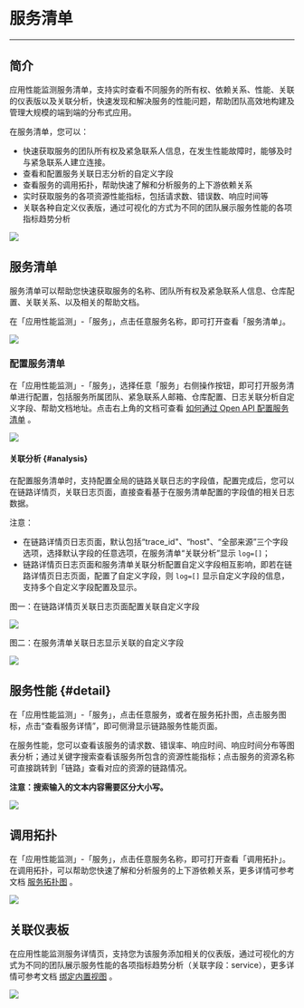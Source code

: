 # 服务清单
---

## 简介

应用性能监测服务清单，支持实时查看不同服务的所有权、依赖关系、性能、关联的仪表版以及关联分析，快速发现和解决服务的性能问题，帮助团队高效地构建及管理大规模的端到端的分布式应用。

在服务清单，您可以：

- 快速获取服务的团队所有权及紧急联系人信息，在发生性能故障时，能够及时与紧急联系人建立连接。
- 查看和配置服务关联日志分析的自定义字段
- 查看服务的调用拓扑，帮助快速了解和分析服务的上下游依赖关系
- 实时获取服务的各项资源性能指标，包括请求数、错误数、响应时间等
- 关联各种自定义仪表版，通过可视化的方式为不同的团队展示服务性能的各项指标趋势分析

![](img/9.service_list_7.gif)

## 服务清单

服务清单可以帮助您快速获取服务的名称、团队所有权及紧急联系人信息、仓库配置、关联关系、以及相关的帮助文档。

在「应用性能监测」-「服务」，点击任意服务名称，即可打开查看「服务清单」。

![](img/9.service_list_1.1.png)

### 配置服务清单

在「应用性能监测」-「服务」，选择任意「服务」右侧操作按钮，即可打开服务清单进行配置，包括服务所属团队、紧急联系人邮箱、仓库配置、日志关联分析自定义字段、帮助文档地址。点击右上角的文档可查看 [如何通过 Open API 配置服务清单](../open-api/tracing/service-catelogs-get.md) 。

![](img/9.service_list_2.1.png)

#### 关联分析 {#analysis}

在配置服务清单时，支持配置全局的链路关联日志的字段值，配置完成后，您可以在链路详情页，关联日志页面，直接查看基于在服务清单配置的字段值的相关日志数据。

注意：

- 在链路详情页日志页面，默认包括“trace_id"、“host"、“全部来源”三个字段选项，选择默认字段的任意选项，在服务清单“关联分析”显示 `log=[]`；
- 链路详情页日志页面和服务清单关联分析配置自定义字段相互影响，即若在链路详情页日志页面，配置了自定义字段，则 `log=[]` 显示自定义字段的信息，支持多个自定义字段配置及显示。

图一：在链路详情页关联日志页面配置关联自定义字段

![](img/9.service_list_6.png)

图二：在服务清单关联日志显示关联的自定义字段

![](img/9.service_list_1.2.png)

## 服务性能 {#detail}

在「应用性能监测」-「服务」，点击任意服务，或者在服务拓扑图，点击服务图标，点击“查看服务详情”，即可侧滑显示链路服务性能页面。

在服务性能，您可以查看该服务的请求数、错误率、响应时间、响应时间分布等图表分析；通过关键字搜索查看该服务所包含的资源性能指标；点击服务的资源名称可直接跳转到「链路」查看对应的资源的链路情况。

**注意：搜索输入的文本内容需要区分大小写。**

![](img/9.service_list_3.png)



## 调用拓扑

在「应用性能监测」-「服务」，点击任意服务名称，即可打开查看「调用拓扑」。在调用拓扑，可以帮助您快速了解和分析服务的上下游依赖关系，更多详情可参考文档 [服务拓扑图](service.md#map) 。

![](img/9.service_list_4.png)

## 关联仪表板

在应用性能监测服务详情页，支持您为该服务添加相关的仪表版，通过可视化的方式为不同的团队展示服务性能的各项指标趋势分析（关联字段：service），更多详情可参考文档 [绑定内置视图](../scene/built-in-view/bind-view.md) 。

![](img/9.service_list_5.png)
